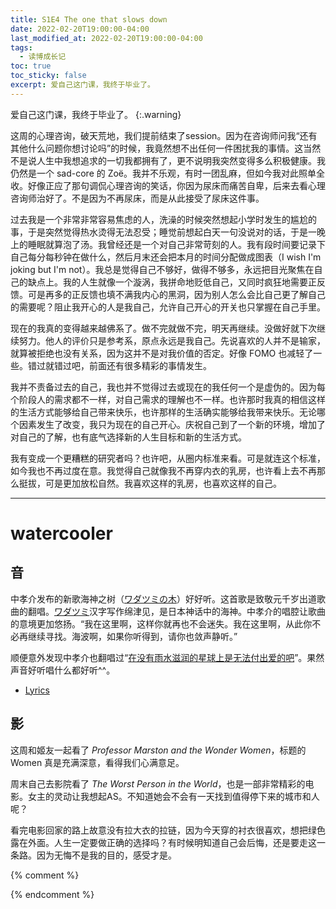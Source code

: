 ```yaml
---
title: S1E4 The one that slows down
date: 2022-02-20T19:00:00-04:00
last_modified_at: 2022-02-20T19:00:00-04:00
tags:
  - 读博成长记
toc: true
toc_sticky: false
excerpt: 爱自己这门课，我终于毕业了。
---
```


爱自己这门课，我终于毕业了。
{:.warning}

这周的心理咨询，破天荒地，我们提前结束了session。因为在咨询师问我“还有其他什么问题你想讨论吗”的时候，我竟然想不出任何一件困扰我的事情。这当然不是说人生中我想追求的一切我都拥有了，更不说明我突然变得多么积极健康。我仍然是一个 sad-core 的 Zoë。我并不乐观，有时一团乱麻，但如今我对此照单全收。好像正应了那句调侃心理咨询的笑话，你因为尿床而痛苦自卑，后来去看心理咨询师治好了。不是因为不再尿床，而是从此接受了尿床这件事。

过去我是一个非常非常容易焦虑的人，洗澡的时候突然想起小学时发生的尴尬的事，于是突然觉得热水烫得无法忍受；睡觉前想起白天一句没说对的话，于是一晚上的睡眠就算泡了汤。我曾经还是一个对自己非常苛刻的人。我有段时间要记录下自己每分每秒钟在做什么，然后月末还会把本月的时间分配做成图表（I wish I'm joking but I'm not）。我总是觉得自己不够好，做得不够多，永远把目光聚焦在自己的缺点上。我的人生就像一个漩涡，我拼命地贬低自己，又同时疯狂地需要正反馈。可是再多的正反馈也填不满我内心的黑洞，因为别人怎么会比自己更了解自己的需要呢？阻止我开心的人是我自己，允许自己开心的开关也只掌握在自己手里。

现在的我真的变得越来越佛系了。做不完就做不完，明天再继续。没做好就下次继续努力。他人的评价只是参考系，原点永远是我自己。先说喜欢的人并不是输家，就算被拒绝也没有关系，因为这并不是对我价值的否定。好像 FOMO 也减轻了一些。错过就错过吧，前面还有很多精彩的事情发生。

我并不责备过去的自己，我也并不觉得过去或现在的我任何一个是虚伪的。因为每个阶段人的需求都不一样，对自己需求的理解也不一样。也许那时我真的相信这样的生活方式能够给自己带来快乐，也许那样的生活确实能够给我带来快乐。无论哪个因素发生了改变，我只为现在的自己开心。庆祝自己到了一个新的环境，增加了对自己的了解，也有底气选择新的人生目标和新的生活方式。

我有变成一个更糟糕的研究者吗？也许吧，从圈内标准来看。可是就连这个标准，如今我也不再过度在意。我觉得自己就像我不再穿内衣的乳房，也许看上去不再那么挺拔，可是更加放松自然。我喜欢这样的乳房，也喜欢这样的自己。


---
# watercooler
## 音
中孝介发布的新歌海神之树（[ワダツミの木](https://open.spotify.com/track/1dR4uOsiIaePJeuIEqmMKI?si=f61315f59ae34c4e)）好好听。这首歌是致敬元千岁出道歌曲的翻唱。[ワダツミ](https://zh.wikipedia.org/wiki/%E7%B6%BF%E6%B4%A5%E8%A6%8B)汉字写作绵津见，是日本神话中的海神。中孝介的唱腔让歌曲的意境更加悠扬。“我在这里啊，这样你就再也不会迷失。我在这里啊，从此你不必再继续寻找。海波啊，如果你听得到，请你也敛声静听。”
<br/>

顺便意外发现中孝介也翻唱过“[在没有雨水滋润的星球上是无法付出爱的吧](https://open.spotify.com/track/54uzeok7IH6e5Lhrm3oaq9?si=92cfabc2afbe4bbd)”。果然声音好听唱什么都好听^^。

- [Lyrics](https://lyricstranslate.com/en/%E3%83%AF%E3%83%80%E3%83%84%E3%83%9F%E3%81%AE%E6%9C%A8-wadatsumi-tree.html)

## 影
这周和姬友一起看了 *Professor Marston and the Wonder Women*，标题的 Women 真是充满深意，看得我们心满意足。

周末自己去影院看了 *The Worst Person in the World*，也是一部非常精彩的电影。女主的灵动让我想起AS。不知道她会不会有一天找到值得停下来的城市和人呢？

看完电影回家的路上故意没有拉大衣的拉链，因为今天穿的衬衣很喜欢，想把绿色露在外面。人生一定要做正确的选择吗？有时候明知道自己会后悔，还是要走这一条路。因为无悔不是我的目的，感受才是。


{% comment %}

{% endcomment %}
